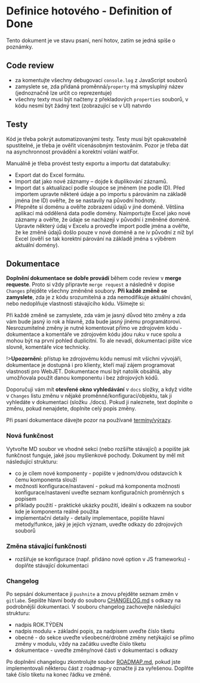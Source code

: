 # Definice hotového - Definition of Done

Tento dokument je ve stavu psaní, není hotov, zatím se jedná spíše o poznámky.

## Code review

- za komentujte všechny debugovací `console.log` z JavaScript souborů
- zamyslete se, zda přidaná proměnná/`property` má smysluplný název (jednoznačně lze určit co reprezentuje)
- všechny texty musí být načteny z překladových `properties` souborů, v kódu nesmí být žádný text (zobrazující se v UI) natvrdo

## Testy

Kód je třeba pokrýt automatizovanými testy. Testy musí být opakovatelně spustitelné, je třeba je ověřit vícenásobným testováním. Pozor je třeba dát na asynchronnost provádění a korektní volání waitFor.

Manuálně je třeba provést testy exportu a importu dat datatabulky:
- Export dat do Excel formátu.
- Import dat jako nové záznamy – dojde k duplikování záznamů.
- Import dat s aktualizací podle sloupce se jménem (ne podle ID). Před importem upravte některé údaje a po importu s párováním na základě jména (ne ID) ověřte, že se nastavily na původní hodnoty.
- Přepněte si doménu a ověřte zobrazení údajů v jiné doméně. Většina aplikací má oddělená data podle domény. Naimportujte Excel jako nové záznamy a ověřte, že údaje se nacházejí v původní i změněné doméně. Upravte některý údaj v Excelu a proveďte import podle jména a ověřte, že ke změně údajů došlo pouze v nové doméně a ne iv původní z níž byl Excel (ověří se tak korektní párování na základě jména s výběrem aktuální domény).

## Dokumentace

**Doplnění dokumentace se dobře provádí** během code review v **merge requeste**. Proto si vždy připravte `merge request` a následně v dopise `Changes` přejděte všechny změněné soubory. **Při každé změně se zamyslete**, zda je z kódu srozumitelná a zda nemodifikuje aktuální chování, nebo nedoplňuje vlastnosti stávajícího kódu. Všímejte si:

Při každé změně se zamyslete, zda vám je jasný důvod této změny a zda vám bude jasný io rok a hlavně, zda bude jasný jinému programátorovi. Nesrozumitelné změny je nutné komentovat přímo ve zdrojovém kódu - dokumentace a komentáře ve zdrojovém kódu jdou ruku v ruce spolu a mohou být na první pohled duplicitní. To ale nevadí, dokumentaci pište více slovně, komentáře více technicky.

!>**Upozornění:** přístup ke zdrojovému kódu nemusí mít všichni vývojáři, dokumentace je dostupná i pro klienty, kteří mají zájem programovat vlastnosti pro WebJET. Dokumentace musí být natolik obsáhlá, aby umožňovala použít danou komponentu i bez zdrojových kódů.

Doporučuji vám mít **otevřené okno vyhledávání** v `docs` složky, a když vidíte v `Changes` listu změnu v nějaké proměnné/konfiguraci/objektu, tak ji vyhledáte v dokumentaci (složku ./docs). Pokud ji naleznete, text doplníte o změnu, pokud nenajdete, doplníte celý popis změny.

Při psaní dokumentace dávejte pozor na používané [termíny/výrazy](terms.md).

### Nová funkčnost

Vytvořte MD soubor ve vhodné sekci (nebo rozšiřte stávající) a popište jak funkčnost funguje, jaké jsou myšlenkové pochody. Dokument by měl mít následující strukturu:
- co je cílem nové komponenty - popište v jednom/dvou odstavcích k čemu komponenta slouží
- možnosti konfigurace/nastavení - pokud má komponenta možnosti konfigurace/nastavení uveďte seznam konfiguračních proměnných s popisem
- příklady použití - praktické ukázky použití, ideální s odkazem na soubor kde je komponenta reálně použita
- implementační detaily - detaily implementace, popište hlavní metody/funkce, jaký je jejich význam, uveďte odkazy do zdrojových souborů

### Změna stávající funkčnosti

- rozšiřuje se konfigurace (např. přidáno nové option v JS frameworku) - doplňte stávající dokumentaci

### Changelog

Po sepsání dokumentace ji `pushnite` a znovu přejděte seznam změn v `gitlabe`. Sepište hlavní body do souboru [CHANGELOG.md](../../CHANGELOG.md) s odkazy na podrobnější dokumentaci. V souboru changelog zachovejte následující strukturu:
- nadpis ROK.TÝDEN
- nadpis modulu + základní popis, za nadpisem uveďte číslo tiketu
- obecné - do sekce uveďte všeobecné/drobné změny netýkající se přímo změny v modulu, vždy na začátku uveďte číslo tiketu
- dokumentace - uveďte změny/nové části v dokumentaci s odkazy

Po doplnění changelogu zkontrolujte soubor [ROADMAP.md](../../ROADMAP.md), pokud jste implementovali některou část z roadmap-y označte ji za vyřešenou. Doplňte také číslo tiketu na konec řádku ve změně.
